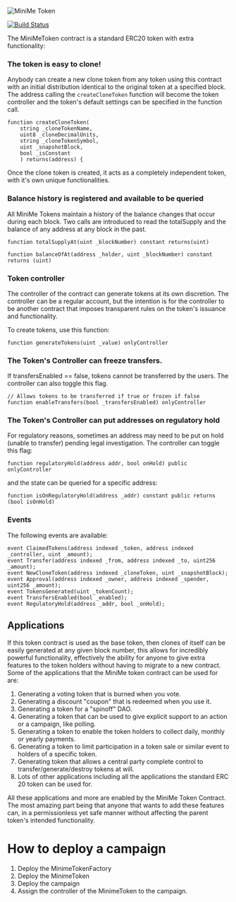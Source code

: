 ![MiniMe Token](readme-header.png)

[![Build Status](https://travis-ci.org/Giveth/minime.svg?branch=master)](https://travis-ci.org/Giveth/minime)

The MiniMeToken contract is a standard ERC20 token with extra functionality:

### The token is easy to clone!

Anybody can create a new clone token from any token using this contract with an initial distribution identical to the original token at a specified block. The address calling the `createCloneToken` function will become the token controller and the token's default settings can be specified in the function call.

    function createCloneToken(
        string _cloneTokenName,
        uint8 _cloneDecimalUnits,
        string _cloneTokenSymbol,
        uint _snapshotBlock,
        bool _isConstant
        ) returns(address) {

Once the clone token is created, it acts as a completely independent token, with it's own unique functionalities.

### Balance history is registered and available to be queried

All MiniMe Tokens maintain a history of the balance changes that occur during each block. Two calls are introduced to read the totalSupply and the balance of any address at any block in the past.

    function totalSupplyAt(uint _blockNumber) constant returns(uint)

    function balanceOfAt(address _holder, uint _blockNumber) constant returns (uint)

### Token controller

The controller of the contract can generate tokens at its own discretion. The controller can be a regular account, but the intention is for the controller to be another contract that imposes transparent rules on the token's issuance and functionality.

To create tokens, use this function:

    function generateTokens(uint _value) onlyController

### The Token's Controller can freeze transfers.

If transfersEnabled == false, tokens cannot be transferred by the users. The controller can also toggle this flag.

    // Allows tokens to be transferred if true or frozen if false
    function enableTransfers(bool _transfersEnabled) onlyController

### The Token's Controller can put addresses on regulatory hold

For regulatory reasons, sometimes an address may need to be put on hold (unable to transfer) pending legal investigation. The controller can toggle this flag:

    function regulatoryHold(address addr, bool onHold) public onlyController

and the state can be queried for a specific address:

    function isOnRegulatoryHold(address _addr) constant public returns (bool isOnHold)

### Events

The following events are available:

    event ClaimedTokens(address indexed _token, address indexed _controller, uint _amount);
    event Transfer(address indexed _from, address indexed _to, uint256 _amount);
    event NewCloneToken(address indexed _cloneToken, uint _snapshotBlock);
    event Approval(address indexed _owner, address indexed _spender, uint256 _amount);
    event TokensGenerated(uint _tokenCount);
    event TransfersEnabled(bool _enabled);
    event RegulatoryHold(address _addr, bool _onHold);

## Applications

If this token contract is used as the base token, then clones of itself can be easily generated at any given block number, this allows for incredibly powerful functionality, effectively the ability for anyone to give extra features to the token holders without having to migrate to a new contract. Some of the applications that the MiniMe token contract can be used for are:

1. Generating a voting token that is burned when you vote.
2. Generating a discount "coupon" that is redeemed when you use it.
3. Generating a token for a "spinoff" DAO.
4. Generating a token that can be used to give explicit support to an action or a campaign, like polling.
5. Generating a token to enable the token holders to collect daily, monthly or yearly payments.
6. Generating a token to limit participation in a token sale or similar event to holders of a specific token.
7. Generating token that allows a central party complete control to transfer/generate/destroy tokens at will.
8. Lots of other applications including all the applications the standard ERC 20 token can be used for.

All these applications and more are enabled by the MiniMe Token Contract. The most amazing part being that anyone that wants to add these features can, in a permissionless yet safe manner without affecting the parent token's intended functionality.

# How to deploy a campaign

1. Deploy the MinimeTokenFactory
2. Deploy the MinimeToken
3. Deploy the campaign
4. Assign the controller of the MinimeToken to the campaign.


